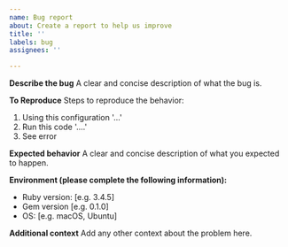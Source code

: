 ```yaml
---
name: Bug report
about: Create a report to help us improve
title: ''
labels: bug
assignees: ''

---
```


**Describe the bug**
A clear and concise description of what the bug is.

**To Reproduce**
Steps to reproduce the behavior:
1. Using this configuration '...'
2. Run this code '....'
3. See error

**Expected behavior**
A clear and concise description of what you expected to happen.

**Environment (please complete the following information):**
- Ruby version: [e.g. 3.4.5]
- Gem version [e.g. 0.1.0]
- OS: [e.g. macOS, Ubuntu]

**Additional context**
Add any other context about the problem here.